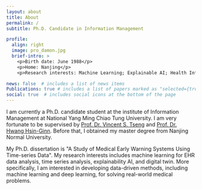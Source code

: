 ```yaml
---
layout: about
title: About
permalink: /
subtitle: Ph.D. Candidate in Information Management

profile:
  align: right
  image: pro_damon.jpg
  brief-intro: >
    <p>Birth date: June 1988</p>
    <p>Home: Nanjing</p>
    <p>Research interests: Machine Learning; Explainable AI; Health Informatics </p>

news: false  # includes a list of news items
Publications: true # includes a list of papers marked as "selected={true}"
social: true  # includes social icons at the bottom of the page
---
```


I am currently a Ph.D. candidate student at the institute of Information Management at National Yang Ming Chiao Tung University. I am very fortunate to be supervised by [Prof. Dr. Vincent S. Tseng](https://people.cs.nctu.edu.tw/~vtseng/) and [Prof. Dr. Hwang Hsin-Ginn](https://www.iim.nycu.edu.tw/en/teacher/Hwang-Hsin-Ginn). Before that, I obtained my master degree from Nanjing Normal University. 

My Ph.D. dissertation is "A Study of Medical Early Warning Systems Using Time-series Data". My research interests includes machine learning for EHR data analysis, time series analysis, explainability AI, and digital twin. More specifically, I am interested in developing data-driven methods, including machine learning and deep learning, for solving real-world medical problems.

